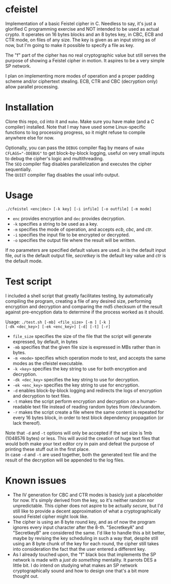 # cfeistel
<p>Implementation of a basic Feistel cipher in C. Needless to say, it's just a glorified C programming exercise and NOT intended to be used as actual crypto.
It operates on 16 bytes blocks and an 8 bytes key, in CBC, ECB and CTR mode, on files of any size.
The key is given as an input string as of now, but I'm going to make it possible to specify a file as key.</p>
<p>The "f" part of the cipher has no real cryptographic value but still serves the purpose of showing a Feistel cipher in motion. It aspires to be a very simple SP network.</p>
<p>I plan on implementing more modes of operation and a proper padding scheme and/or ciphertext stealing. 
ECB, CTR and CBC (decryption only) allow parallel processing.</p>

# Installation
<p>Clone this repo, cd into it and <code>make</code>. Make sure you have make (and a C compiler) installed.
Note that I may have used some Linux-specific functions to log processing progress, so it might refuse to compile anywhere else for now.</p>
<p>Optionally, you can pass the <code>DEBUG</code> compiler flag by means of <code>make CFLAGS="-DDEBUG"</code> to get block-by-block logging, useful on very small inputs to debug the cipher's logic and multithreading.<br>
The <code>SEQ</code> compiler flag disables parallelization and executes the cipher sequentially.<br>
The <code>QUIET</code> compiler flag disables the usual info output.</p>

# Usage
`./cfeistel <enc|dec> [-k key] [-i infile] [-o outfile] [-m mode]`

- `enc` provides encryption and `dec` provides decryption.  
- `-k` specifies a string to be used as a key.
- `-m` specifies the mode of operation, and accepts *ecb*, *cbc*, and *ctr*.
- `-i` specifies the input file to be encrypted or decrypted.
- `-o` specifies the output file where the result will be written.

If no parameters are specified default values are used.
<em>in</em> is the default input file, <em>out</em> is the default output file, <em>secretkey</em> is the default key value and <em>ctr</em> is the default mode.<br>

# Test script
I included a shell script that greatly facilitates testing, by automatically compiling the program, creating a file of any desired size, performing encryption and decryption and comparing the md5 checksum of the result against pre-encyption data to determine if the process worked as it should.

Usage: <code>./test.sh [-mb] <file_size> [-m <mode>] [-k <key>] [-dk <dec_key>] [-ek <enc_key>]  [-d] [-t] [-r]</code>

- `file_size` specifies the size of the file that the script will generate expressed, by default, in bytes
- `-mb` specifies that the given file size is expressed in MBs rather than in bytes.
- `-m <mode>` specifies which operation mode to test, and accepts the same modes as the cfeistel executable.
- `-k <key>` specifies the key string to use for both encryption and decryption.
- `-dk <dec_key>` specifies the key string to use for decryption.
- `-ek <enc_key>` specifies the key string to use for encryption.
- `-d` enables block-by-block logging and redirects the logs of encryption and decryption to text files.
- `-t` makes the script perform encryption and decryption on a human-readable text file instead of reading random bytes from /dev/urandom.
- `-r` makes the script create a file where the same content is repeated for every 16 bytes block, in order to test block dependency propagation (or lack thereof).

Note that `-d` and `-t` options will only be accepted if the set size is 1mb (1048576 bytes) or less. This will avoid the creation of huge text files that would both make your text editor cry in pain and defeat the purpose of printing these stuff out in the first place.<br> 
In case `-d` and `-t` are used together, both the generated text file and the result of the decryption will be appended to the log files.

# Known issues
- The IV generation for CBC and CTR modes is basicly just a placeholder for now. It's simply derived from the key, so it's neither random nor unpredictable. This cipher does not aspire to be actually <em>secure</em>, but I'd still like to provide a decent approximation of what a cryptographically sound Feistel cipher might look like.
- The cipher is using an 8 byte round key, and as of now the program ignores every input character after the 8-th. "SecretkeyA" and "SecretkeyB" are considered the same. I'd like to handle this a bit better, maybe by revising the key scheduling in such a way that, despite still using an 8 byte chunk of the key for each round, the cipher still takes into consideration the fact that the user entered a different key.
- As I already touched upon, the "f" black box that implements the SP network is made with a <em>just do something</em> mentality. It parrots DES a little bit. I do intend on studying what makes an SP network cryptographically sound and how to design one that's a bit more thought out.